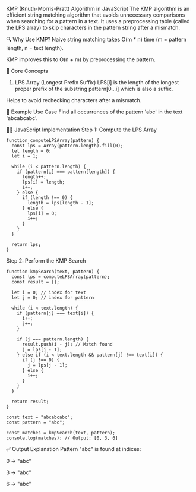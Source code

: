 KMP (Knuth-Morris-Pratt) Algorithm in JavaScript
The KMP algorithm is an efficient string matching algorithm that avoids unnecessary comparisons when searching for a pattern in a text. It uses a preprocessing table (called the LPS array) to skip characters in the pattern string after a mismatch.

🔍 Why Use KMP?
Naive string matching takes O(m * n) time (m = pattern length, n = text length).

KMP improves this to O(n + m) by preprocessing the pattern.

🧠 Core Concepts
1. LPS Array (Longest Prefix Suffix)
LPS[i] is the length of the longest proper prefix of the substring pattern[0...i] which is also a suffix.

Helps to avoid rechecking characters after a mismatch.

📘 Example Use Case
Find all occurrences of the pattern 'abc' in the text 'abcabcabc'.

🧑‍💻 JavaScript Implementation
Step 1: Compute the LPS Array

```
function computeLPSArray(pattern) {
  const lps = Array(pattern.length).fill(0);
  let length = 0;
  let i = 1;

  while (i < pattern.length) {
    if (pattern[i] === pattern[length]) {
      length++;
      lps[i] = length;
      i++;
    } else {
      if (length !== 0) {
        length = lps[length - 1];
      } else {
        lps[i] = 0;
        i++;
      }
    }
  }

  return lps;
}

```
Step 2: Perform the KMP Search

```
function kmpSearch(text, pattern) {
  const lps = computeLPSArray(pattern);
  const result = [];

  let i = 0; // index for text
  let j = 0; // index for pattern

  while (i < text.length) {
    if (pattern[j] === text[i]) {
      i++;
      j++;
    }

    if (j === pattern.length) {
      result.push(i - j); // Match found
      j = lps[j - 1];
    } else if (i < text.length && pattern[j] !== text[i]) {
      if (j !== 0) {
        j = lps[j - 1];
      } else {
        i++;
      }
    }
  }

  return result;
}

const text = "abcabcabc";
const pattern = "abc";

const matches = kmpSearch(text, pattern);
console.log(matches); // Output: [0, 3, 6]

```
✅ Output Explanation
Pattern "abc" is found at indices:

0 → "abc"

3 → "abc"

6 → "abc"